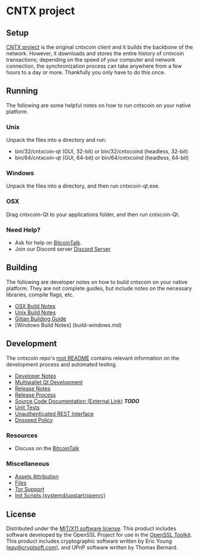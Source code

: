 CNTX project
=====================

Setup
---------------------
[CNTX project](http://centex.io/) is the original cntxcoin client and it builds the backbone of the network. However, it downloads and stores the entire history of cntxcoin transactions; depending on the speed of your computer and network connection, the synchronization process can take anywhere from a few hours to a day or more. Thankfully you only have to do this once.

Running
---------------------
The following are some helpful notes on how to run cntxcoin on your native platform.

### Unix

Unpack the files into a directory and run:

- bin/32/cntxcoin-qt (GUI, 32-bit) or bin/32/cntxcoind (headless, 32-bit)
- bin/64/cntxcoin-qt (GUI, 64-bit) or bin/64/cntxcoind (headless, 64-bit)

### Windows

Unpack the files into a directory, and then run cntxcoin-qt.exe.

### OSX

Drag cntxcoin-Qt to your applications folder, and then run cntxcoin-Qt.

### Need Help?

* Ask for help on [BitcoinTalk](https://bitcointalk.org).
* Join our Discord server [Discord Server](https://discord.gg/C6t23JH)

Building
---------------------
The following are developer notes on how to build cntxcoin on your native platform. They are not complete guides, but include notes on the necessary libraries, compile flags, etc.

- [OSX Build Notes](build-osx.md)
- [Unix Build Notes](build-unix.md)
- [Gitian Building Guide](gitian-building.md)
- [Windows Build Notes] (build-windows.md)

Development
---------------------
The cntxcoin repo's [root README](https://github.com/cntxcoin-Core/cntxcoin/blob/master/README.md) contains relevant information on the development process and automated testing.

- [Developer Notes](developer-notes.md)
- [Multiwallet Qt Development](multiwallet-qt.md)
- [Release Notes](release-notes.md)
- [Release Process](release-process.md)
- [Source Code Documentation (External Link)](https://dev.visucore.com/bitcoin/doxygen/) ***TODO***
- [Unit Tests](unit-tests.md)
- [Unauthenticated REST Interface](REST-interface.md)
- [Dnsseed Policy](dnsseed-policy.md)


### Resources

* Discuss on the [BitcoinTalk](https://bitcointalk.org/index.php?topic=4889530.0)

### Miscellaneous
- [Assets Attribution](assets-attribution.md)
- [Files](files.md)
- [Tor Support](tor.md)
- [Init Scripts (systemd/upstart/openrc)](init.md)

License
---------------------
Distributed under the [MIT/X11 software license](http://www.opensource.org/licenses/mit-license.php).
This product includes software developed by the OpenSSL Project for use in the [OpenSSL Toolkit](https://www.openssl.org/). This product includes
cryptographic software written by Eric Young ([eay@cryptsoft.com](mailto:eay@cryptsoft.com)), and UPnP software written by Thomas Bernard.
